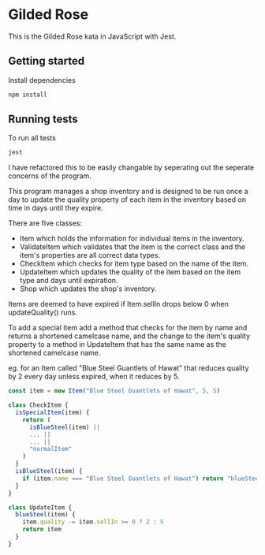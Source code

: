 # Gilded Rose

This is the Gilded Rose kata in JavaScript with Jest.

## Getting started

Install dependencies

```sh
npm install
```

## Running tests

To run all tests

```sh
jest
```

I have refactored this to be easily changable by seperating out the seperate concerns of the program.

This program manages a shop inventory and is designed to be run once a day to update the quality property of each item in the inventory based on time in days until they expire.

There are five classes:

- Item which holds the information for individual items in the inventory.
- ValidateItem which validates that the item is the correct class and the item's properties are all correct data types.
- CheckItem which checks for item type based on the name of the item.
- UpdateItem which updates the quality of the item based on the item type and days until expiration.
- Shop which updates the shop's inventory.

Items are deemed to have expired if Item.sellIn drops below 0 when updateQuality() runs.

To add a special item add a method that checks for the item by name and returns a shortened camelcase name, and the change to the item's quality property to a method in UpdateItem that has the same name as the shortened camelcase name.

eg. for an Item called "Blue Steel Guantlets of Hawat" that reduces quality by 2 every day unless expired, when it reduces by 5.

```javascript
const item = new Item("Blue Steel Guantlets of Hawat", 5, 5)

class CheckItem {
  isSpecialItem(item) {
    return (
      isBlueSteel(item) ||
      ... ||
      ... ||
      "normalItem"
    )
  }
  isBlueSteel(item) {
    if (item.name === "Blue Steel Guantlets of Hawat") return "blueSteel"
  }
}

class UpdateItem {
  blueSteel(item) {
    item.quality -= item.sellIn >= 0 ? 2 : 5
    return item
  }
}
```
